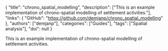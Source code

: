 {
  "title": "chrono_spatial_modelling",
  "description": ["This is an example implementation of chrono-spatial modelling of settlement activities."],
  "links": {
    "GitHub": "https://github.com/demjanp/chrono_spatial_modelling"
  },
  "authors": ["demjanp"],
  "categories": ["Guides"],
  "tags": ["Spatial analysis"],
  "doi": null
}

<!-- Generated by csv2md.R – do not edit by hand -->

This is an example implementation of chrono-spatial modelling of settlement activities.